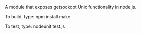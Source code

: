 A module that exposes getsockopt Unix functionality in node.js.

To build, type:
npm install
make

To test, type:
nodeunit test.js
